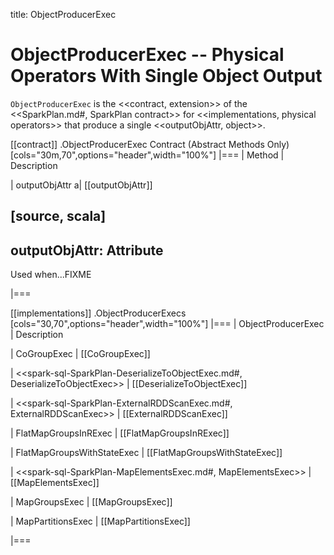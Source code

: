title: ObjectProducerExec

# ObjectProducerExec -- Physical Operators With Single Object Output

`ObjectProducerExec` is the <<contract, extension>> of the <<SparkPlan.md#, SparkPlan contract>> for <<implementations, physical operators>> that produce a single <<outputObjAttr, object>>.

[[contract]]
.ObjectProducerExec Contract (Abstract Methods Only)
[cols="30m,70",options="header",width="100%"]
|===
| Method
| Description

| outputObjAttr
a| [[outputObjAttr]]

[source, scala]
----
outputObjAttr: Attribute
----

Used when...FIXME

|===

[[implementations]]
.ObjectProducerExecs
[cols="30,70",options="header",width="100%"]
|===
| ObjectProducerExec
| Description

| CoGroupExec
| [[CoGroupExec]]

| <<spark-sql-SparkPlan-DeserializeToObjectExec.md#, DeserializeToObjectExec>>
| [[DeserializeToObjectExec]]

| <<spark-sql-SparkPlan-ExternalRDDScanExec.md#, ExternalRDDScanExec>>
| [[ExternalRDDScanExec]]

| FlatMapGroupsInRExec
| [[FlatMapGroupsInRExec]]

| FlatMapGroupsWithStateExec
| [[FlatMapGroupsWithStateExec]]

| <<spark-sql-SparkPlan-MapElementsExec.md#, MapElementsExec>>
| [[MapElementsExec]]

| MapGroupsExec
| [[MapGroupsExec]]

| MapPartitionsExec
| [[MapPartitionsExec]]

|===
